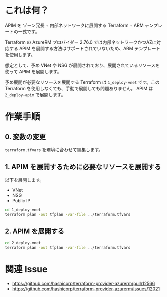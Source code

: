 # これは何？

APIM を ゾーン冗長 + 内部ネットワークに展開する Terraform + ARM テンプレートの一式です。

Terraform の AzureRM プロバイダー 2.76.0 では内部ネットワークかつAZに対応する APIM を展開する方法はサポートされていないため、ARM テンプレートを使用します。

想定として、予め VNet や NSG が展開されており、展開されているリソースを使って APIM を展開します。

予め展開が必要なリソースを展開する Terraform は `1_deploy-vnet` です。この Terraform を使用しなくても、手動で展開しても問題ありません。
APIM は `2_deploy-apim` で展開します。

# 作業手順

## 0. 変数の変更
`terraform.tfvars` を環境に合わせて編集します。

## 1. APIM を展開するために必要なリソースを展開する

以下を展開します。
- VNet
- NSG
- Public IP

```sh
cd 1_deploy-vnet
terraform plan -out tfplan -var-file ../terraform.tfvars
```
## 2. APIM を展開する

```sh
cd 2_deploy-vnet
terraform plan -out tfplan -var-file ../terraform.tfvars
```

# 関連 Issue
- https://github.com/hashicorp/terraform-provider-azurerm/pull/12566
- https://github.com/hashicorp/terraform-provider-azurerm/issues/12021